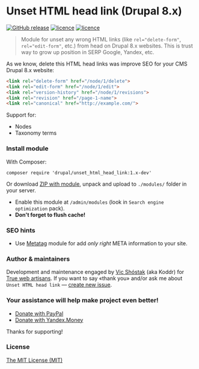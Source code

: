 # Unset HTML head link (Drupal 8.x)

[![GitHub release](https://img.shields.io/badge/version-1.1-brightgreen.svg?style=flat-square)](https://github.com/webartisans-org/drupal_8_unset_html_head_link) [![licence](https://img.shields.io/badge/CMS_Drupal-8.x-red.svg?style=flat-square)](https://www.drupal.org) [![licence](https://img.shields.io/badge/licence-MIT-blue.svg?style=flat-square)](https://github.com/webartisans-org/drupal_8_unset_html_head_link/blob/master/LICENSE)

> Module for unset any wrong HTML links (like `rel="delete-form"`, `rel="edit-form"`, etc.) from head on Drupal 8.x websites. This is trust way to grow up position in SERP Google, Yandex, etc.

As we know, delete this HTML head links was improve SEO for your CMS Drupal 8.x website:

```html
<link rel="delete-form" href="/node/1/delete">
<link rel="edit-form" href="/node/1/edit">
<link rel="version-history" href="/node/1/revisions">
<link rel="revision" href="/page-1-name">
<link rel="canonical" href="http://example.com/">
```

Support for:

* Nodes
* Taxonomy terms

### Install module

With Composer:

```console
composer require 'drupal/unset_html_head_link:1.x-dev'
```

Or download [ZIP with module](https://github.com/webartisans-org/unset_html_head_link/archive/master.zip), unpack and upload to `./modules/` folder in your server.

* Enable this module at `/admin/modules` (look in `Search engine optimization` pack).
* **Don't forget to flush cache!**

### SEO hints

* Use [Metatag](https://www.drupal.org/project/metatag) module for add _only right_ META information to your site.

### Author & maintainers

Development and maintenance engaged by [Vic Shóstak](https://github.com/koddr) (aka Koddr) for [True web artisans](https://github.com/truewebartisans). If you want to say «thank you» and/or ask me about `Unset HTML head link` — [create new issue](https://github.com/truewebartisans/drupal_8_unset_html_head_link/issues/new).

### Your assistance will help make project even better!

* [Donate with PayPal](https://www.paypal.me/koddr/9.99usd)
* [Donate with Yandex.Money](https://money.yandex.ru/to/41001601525977/599)

Thanks for supporting!

### License

[The MIT License (MIT)](https://github.com/truewebartisans/drupal_8_unset_html_head_link/blob/master/LICENSE)
